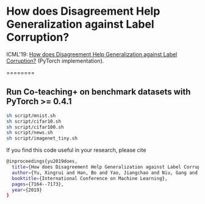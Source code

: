 # How does Disagreement Help Generalization against Label Corruption? 
ICML'19: [How does Disagreement Help Generalization against Label Corruption?](https://arxiv.org/abs/1901.04215) (PyTorch implementation).

========

## Run Co-teaching+ on benchmark datasets with PyTorch >= 0.4.1
```bash
sh script/mnist.sh
sh script/cifar10.sh
sh script/cifar100.sh
sh script/news.sh 
sh script/imagenet_tiny.sh
```

If you find this code useful in your research, please cite  
```bash
@inproceedings{yu2019does,
  title={How does Disagreement Help Generalization against Label Corruption?},
  author={Yu, Xingrui and Han, Bo and Yao, Jiangchao and Niu, Gang and Tsang, Ivor and Sugiyama, Masashi},
  booktitle={International Conference on Machine Learning},
  pages={7164--7173},
  year={2019}
}
```  

